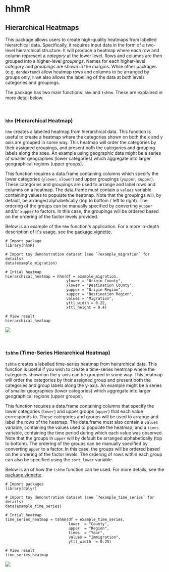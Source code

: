 # hhmR
## Hierarchical Heatmaps

This package allows users to create high-quality heatmaps from labelled hierarchical data. Specifically, it requires input data in the form of a two-level hierarchical structure. It will produce a heatmap where each row and column represent a *category* at the lower level. Rows and columns are then grouped into a higher-level *groupings*. Names for each higher-level *category* and *groupings* are shown in the margins. While other packages (e.g. `dendextend`) allow heatmap rows and columns to be arranged by groups only, `hhmR` also allows the labelling of the data at both levels categories and groupings.

The package has two main functions: `hhm` and `tshhm`. These are explained in more detail below.

<br>

### `hhm` (Hierarchical Heatmap)

`hhm` creates a labelled heatmap from hierarchical data. This function is useful to create a heatmap where the categories shown on both the x and y axis are grouped in some way. This heatmap will order the categories by their assigned groupings, and present both the categories and grouping labels along the axes. An example using geographic data might be a series of smaller geographies (lower categories) which aggregate into larger geographical regions (upper groups).

This function requires a data.frame containing columns which specify the lower categories (`ylower`, `xlower`) and upper groupings (`yupper`, `xupper`). These categories and groupings are used to arrange and label rows and columns on a heatmap. The data.frame must contain a `values` variable containing values to populate the heatmap. Note that the groupings will, by default, be arranged alphabetically (top to bottom / left to right). The ordering of the groups can be manually specified by converting `yupper` and/or `xupper` to factors. In this case, the groupings will be ordered based on the ordering of the factor levels provided.

Below is an example of the `hhm` function's application. For a more in-depth description of it's usage, see the [package vignette](https://sgmmahon.github.io/hhmR/articles/hhmR_overview.html).

```
# Import package
library(hhmR)

# Import toy demonstration dataset (see `?example_migration` for details)
data(example_migration)

# Intial heatmap
hierarchical_heatmap = hhm(df = example_migration,
                           ylower = "Origin County",
                           xlower = "Destination County",
                           yupper = "Origin Region",
                           xupper = "Destination Region",
                           values = "Migration",
                           yttl_width = 0.22,
                           xttl_height = 0.4)

# View result
hierarchical_heatmap
```
![ ](https://github.com/sgmmahon/hhmR/blob/main/images/hhm_initial_output.png?raw=true)

<br>

### `tshhm` (Time-Series Hierarchical Heatmap)

`tshhm` creates a labelled time-series heatmap from heirarchical data. This function is useful if you wish to create a time-series heatmap where the categories shown on the y-axis can be grouped in some way. This heatmap will order the categories by their assigned group and present both the categories and group labels along the y-axis. An example might be a series of smaller geographies (lower categories) which aggregate into larger geographical regions (upper groups).

This function requires a data.frame containing columns that specify the lower categories (`lower`) and upper groups (`upper`) that each value corresponds to. These categories and groups will be used to arrange and label the rows of the heatmap. The data.frame must also contain a `values` variable, containing the values used to populate the heatmap, and a `times` variable, containing the time period during which each value was observed. Note that the groups in `upper` will by default be arranged alphabetically (top to bottom). The ordering of the groups can be manually specified by converting `upper` to a factor. In this case, the groups will be ordered based on the ordering of the factor levels. The ordering of rows within each group can also be specified using the `sort_lower` variable.

Below is an of how the `tshhm` function can be used. For more details, see the [package vignette](https://sgmmahon.github.io/hhmR/articles/hhmR_overview.html).
```
# Import packages
library(dplyr)

# Import toy demonstration dataset (see `?example_time_series` for details)
data(example_time_series)

# Intial heatmap
time_series_heatmap = tshhm(df = example_time_series,
                            lower  = "County",
                            upper  = "Region",
                            times  = "Year",
                            values = "Immigration",
                            yttl_width  = 0.25)

# View result
time_series_heatmap
```
![ ](https://github.com/sgmmahon/hhmR/blob/main/images/tshhm_initial_output.png?raw=true)
